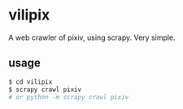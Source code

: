 # vilipix
A web crawler of pixiv, using scrapy. Very simple.
## usage
```bash
$ cd vilipix
$ scrapy crawl pixiv
# or python -m scrapy crawl pixiv
```